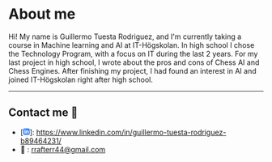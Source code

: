 # About me
Hi! My name is Guillermo Tuesta Rodriguez, and I'm currently taking a course in Machine learning and AI at IT-Högskolan.
In high school I chose the Technology Program, with a focus on IT during the last 2 years. For my last project in high school, I wrote 
about the pros and cons of Chess AI and Chess Engines. After finishing my project, I had found an interest in AI and joined IT-Högskolan right after high school.

---
    
## Contact me :iphone:

- [![linkedIn icon](assets/linkedIn-icon.png)]:  https://www.linkedin.com/in/guillermo-tuesta-rodriguez-b89464231/
- :email:    : rrafterr44@gmail.com

